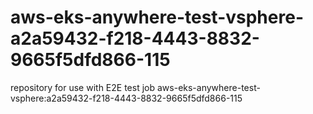 # aws-eks-anywhere-test-vsphere-a2a59432-f218-4443-8832-9665f5dfd866-115
repository for use with E2E test job aws-eks-anywhere-test-vsphere:a2a59432-f218-4443-8832-9665f5dfd866-115
